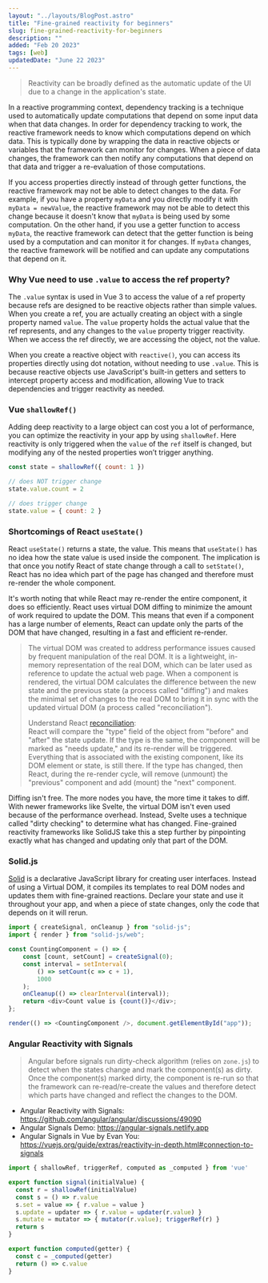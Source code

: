 ```yaml
---
layout: "../layouts/BlogPost.astro"
title: "Fine-grained reactivity for beginners"
slug: fine-grained-reactivity-for-beginners
description: ""
added: "Feb 20 2023"
tags: [web]
updatedDate: "June 22 2023"
---
```


> Reactivity can be broadly defined as the automatic update of the UI due to a change in the application's state.

In a reactive programming context, dependency tracking is a technique used to automatically update computations that depend on some input data when that data changes. In order for dependency tracking to work, the reactive framework needs to know which computations depend on which data. This is typically done by wrapping the data in reactive objects or variables that the framework can monitor for changes. When a piece of data changes, the framework can then notify any computations that depend on that data and trigger a re-evaluation of those computations.

If you access properties directly instead of through getter functions, the reactive framework may not be able to detect changes to the data. For example, if you have a property `myData` and you directly modify it with `myData = newValue`, the reactive framework may not be able to detect this change because it doesn't know that `myData` is being used by some computation. On the other hand, if you use a getter function to access `myData`, the reactive framework can detect that the getter function is being used by a computation and can monitor it for changes. If `myData` changes, the reactive framework will be notified and can update any computations that depend on it.

### Why Vue need to use `.value` to access the ref property?
The `.value` syntax is used in Vue 3 to access the value of a ref property because refs are designed to be reactive objects rather than simple values. When you create a ref, you are actually creating an object with a single property named `value`. The `value` property holds the actual value that the ref represents, and any changes to the `value` property trigger reactivity. When we access the ref directly, we are accessing the object, not the value.

When you create a reactive object with `reactive()`, you can access its properties directly using dot notation, without needing to use `.value`. This is because reactive objects use JavaScript's built-in getters and setters to intercept property access and modification, allowing Vue to track dependencies and trigger reactivity as needed.

### Vue `shallowRef()`
Adding deep reactivity to a large object can cost you a lot of performance, you can optimize the reactivity in your app by using `shallowRef`. Here reactivity is only triggered when the `value` of the `ref` itself is changed, but modifying any of the nested properties won’t trigger anything.

```js
const state = shallowRef({ count: 1 })

// does NOT trigger change
state.value.count = 2

// does trigger change
state.value = { count: 2 }
```

### Shortcomings of React `useState()`
React `useState()` returns a state, the value. This means that `useState()` has no idea how the state value is used inside the component. The implication is that once you notify React of state change through a call to `setState()`, React has no idea which part of the page has changed and therefore must re-render the whole component.

It's worth noting that while React may re-render the entire component, it does so efficiently. React uses virtual DOM diffing to minimize the amount of work required to update the DOM. This means that even if a component has a large number of elements, React can update only the parts of the DOM that have changed, resulting in a fast and efficient re-render.

> The virtual DOM was created to address performance issues caused by frequent manipulation of the real DOM. It is a lightweight, in-memory representation of the real DOM, which can be later used as reference to update the actual web page. When a component is rendered, the virtual DOM calculates the difference between the new state and the previous state (a process called "diffing") and makes the minimal set of changes to the real DOM to bring it in sync with the updated virtual DOM (a process called "reconciliation").
>
> Understand React [reconciliation](https://www.developerway.com/posts/reconciliation-in-react):  
> React will compare the "type" field of the object from "before" and "after" the state update. If the type is the same, the component will be marked as "needs update," and its re-render will be triggered. Everything that is associated with the existing component, like its DOM element or state, is still there. If the type has changed, then React, during the re-render cycle, will remove (unmount) the "previous" component and add (mount) the "next" component.

Diffing isn't free. The more nodes you have, the more time it takes to diff. With newer frameworks like Svelte, the virtual DOM isn't even used because of the performance overhead. Instead, Svelte uses a technique called "dirty checking" to determine what has changed. Fine-grained reactivity frameworks like SolidJS take this a step further by pinpointing exactly what has changed and updating only that part of the DOM.

### Solid.js
[Solid](https://github.com/solidjs/solid) is a declarative JavaScript library for creating user interfaces. Instead of using a Virtual DOM, it compiles its templates to real DOM nodes and updates them with fine-grained reactions. Declare your state and use it throughout your app, and when a piece of state changes, only the code that depends on it will rerun.

```js
import { createSignal, onCleanup } from "solid-js";
import { render } from "solid-js/web";

const CountingComponent = () => {
	const [count, setCount] = createSignal(0);
	const interval = setInterval(
		() => setCount(c => c + 1),
		1000
	);
	onCleanup(() => clearInterval(interval));
	return <div>Count value is {count()}</div>;
};

render(() => <CountingComponent />, document.getElementById("app"));
```

### Angular Reactivity with Signals
> Angular before signals run dirty-check algorithm (relies on `zone.js`) to detect when the states change and mark the component(s) as dirty. Once the component(s) marked dirty, the component is re-run so that the framework can re-read/re-create the values and therefore detect which parts have changed and reflect the changes to the DOM.

- Angular Reactivity with Signals: https://github.com/angular/angular/discussions/49090
- Angular Signals Demo: https://angular-signals.netlify.app
- Angular Signals in Vue by Evan You: https://vuejs.org/guide/extras/reactivity-in-depth.html#connection-to-signals

```js
import { shallowRef, triggerRef, computed as _computed } from 'vue'

export function signal(initialValue) {
  const r = shallowRef(initialValue)
  const s = () => r.value
  s.set = value => { r.value = value }
  s.update = updater => { r.value = updater(r.value) }
  s.mutate = mutator => { mutator(r.value); triggerRef(r) }
  return s
}

export function computed(getter) {
  const c = _computed(getter)
  return () => c.value
}
```
